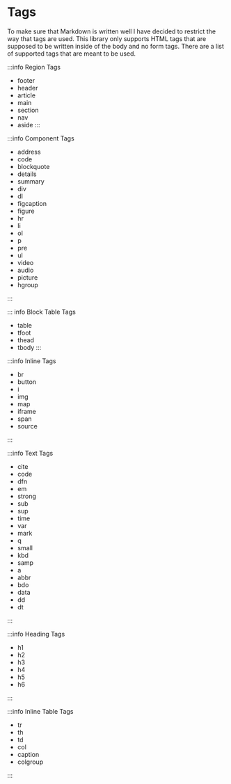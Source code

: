 # Tags

To make sure that Markdown is written well I have decided to restrict the way that tags are used. This library only supports HTML tags that are supposed to be written inside of the body and no form tags. There are a list of supported tags that are meant to be used.

:::info Region Tags

- footer
- header
- article
- main
- section
- nav
- aside
:::

:::info Component Tags

- address
- code
- blockquote
- details
- summary
- div
- dl
- figcaption
- figure
- hr
- li
- ol
- p
- pre
- ul
- video
- audio
- picture
- hgroup

:::

::: info Block Table Tags

- table
- tfoot
- thead
- tbody
:::

:::info Inline Tags

- br
- button
- i
- img
- map
- iframe
- span
- source

:::

:::info Text Tags

- cite
- code
- dfn
- em
- strong
- sub
- sup
- time
- var
- mark
- q
- small
- kbd
- samp
- a
- abbr
- bdo
- data
- dd
- dt

:::

:::info Heading Tags

- h1
- h2
- h3
- h4
- h5
- h6

:::

:::info Inline Table Tags

- tr
- th
- td
- col
- caption
- colgroup

:::
